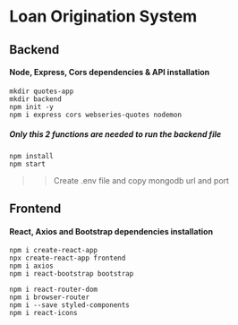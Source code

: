 # Loan Origination System

## Backend

#### Node, Express, Cors  dependencies & API installation

```
mkdir quotes-app
mkdir backend
npm init -y
npm i express cors webseries-quotes nodemon
```

##### Only this 2 functions are needed to run the backend file
```
npm install 
npm start
```

>> Create .env file and copy mongodb url and port

## Frontend

#### React, Axios and Bootstrap dependencies installation

```
npm i create-react-app
npx create-react-app frontend
npm i axios
npm i react-bootstrap bootstrap

```

```
npm i react-router-dom
npm i browser-router
npm i --save styled-components
npm i react-icons
```

